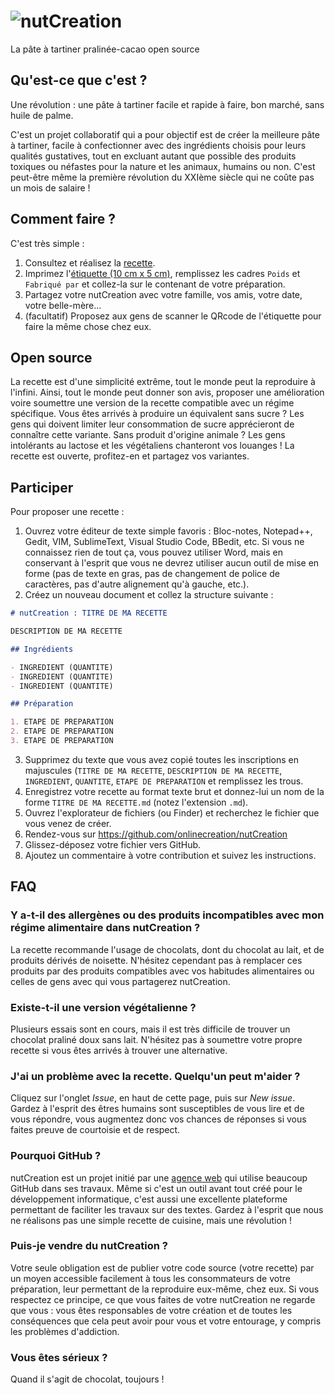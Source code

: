 # ![nutCreation](https://user-images.githubusercontent.com/6106446/69907226-5d24b200-13d1-11ea-801a-969704796c57.png)

La pâte à tartiner pralinée-cacao open source

## Qu'est-ce que c'est ?

Une révolution : une pâte à tartiner facile et rapide à faire, bon marché, sans huile de palme.

C'est un projet collaboratif qui a pour objectif est de créer la meilleure pâte à tartiner, facile à confectionner avec des ingrédients choisis pour leurs qualités gustatives, tout en excluant autant que possible des produits toxiques ou néfastes pour la nature et les animaux, humains ou non. C'est peut-être même la première révolution du XXIème siècle qui ne coûte pas un mois de salaire !

## Comment faire ?

C'est très simple : 

1. Consultez et réalisez la [recette](Recette.md).
2. Imprimez l'[étiquette (10 cm x 5 cm)](E%CC%81tiquette.pdf), remplissez les cadres `Poids` et `Fabriqué par` et collez-la sur le contenant de votre préparation.
3. Partagez votre nutCreation avec votre famille, vos amis, votre date, votre belle-mère...
4. (facultatif) Proposez aux gens de scanner le QRcode de l'étiquette pour faire la même chose chez eux.

## Open source

La recette est d'une simplicité extrême, tout le monde peut la reproduire à l'infini. Ainsi, tout le monde peut donner son avis, proposer une amélioration voire soumettre une version de la recette compatible avec un régime spécifique. Vous êtes arrivés à produire un équivalent sans sucre ? Les gens qui doivent limiter leur consommation de sucre apprécieront de connaître cette variante. Sans produit d'origine animale ? Les gens intolérants au lactose et les végétaliens chanteront vos louanges ! La recette est ouverte, profitez-en et partagez vos variantes.

## Participer

Pour proposer une recette : 

1. Ouvrez votre éditeur de texte simple favoris : Bloc-notes, Notepad++, Gedit, VIM, SublimeText, Visual Studio Code, BBedit, etc. Si vous ne connaissez rien de tout ça, vous pouvez utiliser Word, mais en conservant à l'esprit que vous ne devrez utiliser aucun outil de mise en forme (pas de texte en gras, pas de changement de police de caractères, pas d'autre alignement qu'à gauche, etc.).
2. Créez un nouveau document et collez la structure suivante :
```md
# nutCreation : TITRE DE MA RECETTE

DESCRIPTION DE MA RECETTE

## Ingrédients

- INGREDIENT (QUANTITE)
- INGREDIENT (QUANTITE)
- INGREDIENT (QUANTITE)

## Préparation

1. ETAPE DE PREPARATION
2. ETAPE DE PREPARATION
3. ETAPE DE PREPARATION
```
3. Supprimez du texte que vous avez copié toutes les inscriptions en majuscules (`TITRE DE MA RECETTE`, `DESCRIPTION DE MA RECETTE`, `INGREDIENT`, `QUANTITE`, `ETAPE DE PREPARATION` et remplissez les trous.
4. Enregistrez votre recette au format texte brut et donnez-lui un nom de la forme `TITRE DE MA RECETTE.md` (notez l'extension `.md`).
5. Ouvrez l'explorateur de fichiers (ou Finder) et recherchez le fichier que vous venez de créer.
6. Rendez-vous sur https://github.com/onlinecreation/nutCreation
7. Glissez-déposez votre fichier vers GitHub.
8. Ajoutez un commentaire à votre contribution et suivez les instructions.

## FAQ

### Y a-t-il des allergènes ou des produits incompatibles avec mon régime alimentaire dans nutCreation ?

La recette recommande l'usage de chocolats, dont du chocolat au lait, et de produits dérivés de noisette. N'hésitez cependant pas à remplacer ces produits par des produits compatibles avec vos habitudes alimentaires ou celles de gens avec qui vous partagerez nutCreation.

### Existe-t-il une version végétalienne ?

Plusieurs essais sont en cours, mais il est très difficile de trouver un chocolat praliné doux sans lait. N'hésitez pas à soumettre votre propre recette si vous êtes arrivés à trouver une alternative.

### J'ai un problème avec la recette. Quelqu'un peut m'aider ?

Cliquez sur l'onglet *Issue*, en haut de cette page, puis sur *New issue*. Gardez à l'esprit des êtres humains sont susceptibles de vous lire et de vous répondre, vous augmentez donc vos chances de réponses si vous faites preuve de courtoisie et de respect.

### Pourquoi GitHub ?

nutCreation est un projet initié par une [agence web](https://www.onlinecreation.pro) qui utilise beaucoup GitHub dans ses travaux. Même si c'est un outil avant tout créé pour le développement informatique, c'est aussi une excellente plateforme permettant de faciliter les travaux sur des textes. Gardez à l'esprit que nous ne réalisons pas une simple recette de cuisine, mais une révolution !

### Puis-je vendre du nutCreation ?

Votre seule obligation est de publier votre code source (votre recette) par un moyen accessible facilement à tous les consommateurs de votre préparation, leur permettant de la reproduire eux-même, chez eux. Si vous respectez ce principe, ce que vous faites de votre nutCreation ne regarde que vous : vous êtes responsables de votre création et de toutes les conséquences que cela peut avoir pour vous et votre entourage, y compris les problèmes d'addiction.

### Vous êtes sérieux ?

Quand il s'agit de chocolat, toujours !
